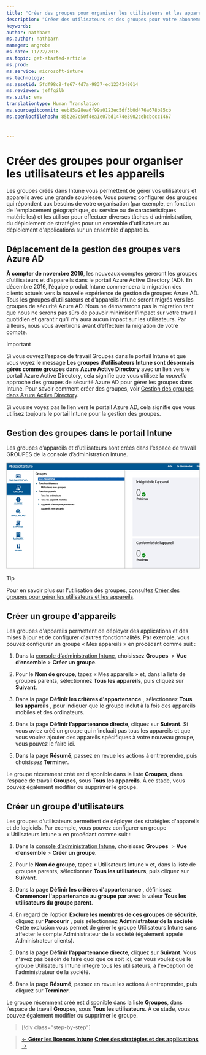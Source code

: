```yaml
---
title: "Créer des groupes pour organiser les utilisateurs et les appareils | Microsoft Intune"
description: "Créer des utilisateurs et des groupes pour votre abonnement Intune"
keywords: 
author: nathbarn
ms.author: nathbarn
manager: angrobe
ms.date: 11/22/2016
ms.topic: get-started-article
ms.prod: 
ms.service: microsoft-intune
ms.technology: 
ms.assetid: 5fdf98c8-fe67-4d7a-9837-ed1234348014
ms.reviewer: jeffgilb
ms.suite: ems
translationtype: Human Translation
ms.sourcegitcommit: eeb85a28ea6f99a0123ec5df3b0d476a678b85cb
ms.openlocfilehash: 85b2e7c50f4ea1e07bd1474e3902cebcbccc1467


---
```



# <a name="create-groups-to-organize-users-and-devices"></a>Créer des groupes pour organiser les utilisateurs et les appareils
Les groupes créés dans Intune vous permettent de gérer vos utilisateurs et appareils avec une grande souplesse. Vous pouvez configurer des groupes qui répondent aux besoins de votre organisation (par exemple, en fonction de l'emplacement géographique, du service ou de caractéristiques matérielles) et les utiliser pour effectuer diverses tâches d'administration, du déploiement de stratégies pour un ensemble d'utilisateurs au déploiement d'applications sur un ensemble d'appareils.

## <a name="group-management-moving-to-azure-ad"></a>Déplacement de la gestion des groupes vers Azure AD

**À compter de novembre 2016**, les nouveaux comptes géreront les groupes d’utilisateurs et d’appareils dans le portail Azure Active Directory (AD). En décembre 2016, l’équipe produit Intune commencera la migration des clients actuels vers la nouvelle expérience de gestion de groupes Azure AD. Tous les groupes d’utilisateurs et d’appareils Intune seront migrés vers les groupes de sécurité Azure AD. Nous ne démarrerons pas la migration tant que nous ne serons pas sûrs de pouvoir minimiser l’impact sur votre travail quotidien et garantir qu’il n’y aura aucun impact sur les utilisateurs. Par ailleurs, nous vous avertirons avant d’effectuer la migration de votre compte.


>[!IMPORTANT]
>
>Si vous ouvrez l’espace de travail Groupes dans le portail Intune et que vous voyez le message **Les groupes d’utilisateurs Intune sont désormais gérés comme groupes dans Azure Active Directory** avec un lien vers le portail Azure Active Directory, cela signifie que vous utilisez la *nouvelle* approche des groupes de sécurité Azure AD pour gérer les groupes dans Intune. Pour savoir comment créer des groupes, voir [Gestion des groupes dans Azure Active Directory](https://docs.microsoft.com/azure/active-directory/active-directory-groups-create-azure-portal).
>
>Si vous ne voyez pas le lien vers le portail Azure AD, cela signifie que vous utilisez toujours le portail Intune pour la gestion des groupes.

## <a name="group-management-in-the-intune-portal"></a>Gestion des groupes dans le portail Intune

Les groupes d’appareils et d’utilisateurs sont créés dans l’espace de travail GROUPES de la console d’administration Intune.

![Espace de travail Groupe de la console d’administration](./media/groups.png)


> [!TIP]
> Pour en savoir plus sur l’utilisation des groupes, consultez [Créer des groupes pour gérer les utilisateurs et les appareils](/intune/deploy-use/use-groups-to-manage-users-and-devices-with-microsoft-intune).


## <a name="create-a-device-group"></a>Créer un groupe d'appareils
Les groupes d'appareils permettent de déployer des applications et des mises à jour et de configurer d'autres fonctionnalités. Par exemple, vous pouvez configurer un groupe « Mes appareils » en procédant comme suit :

1.  Dans la [console d’administration Intune](https://manage.microsoft.com/), choisissez **Groupes**  > **Vue d’ensemble** > **Créer un groupe**.

2.  Pour le **Nom de groupe**, tapez « Mes appareils » et, dans la liste de groupes parents, sélectionnez **Tous les appareils**, puis cliquez sur **Suivant**.

3.  Dans la page **Définir les critères d'appartenance** , sélectionnez **Tous les appareils** , pour indiquer que le groupe inclut à la fois des appareils mobiles et des ordinateurs.

4.  Dans la page **Définir l’appartenance directe**, cliquez sur **Suivant**. Si vous aviez créé un groupe qui n'incluait pas tous les appareils et que vous voulez ajouter des appareils spécifiques à votre nouveau groupe, vous pouvez le faire ici.

5.  Dans la page **Résumé**, passez en revue les actions à entreprendre, puis choisissez **Terminer**.

Le groupe récemment créé est disponible dans la liste **Groupes**, dans l’espace de travail **Groupes**, sous **Tous les appareils**. À ce stade, vous pouvez également modifier ou supprimer le groupe.

## <a name="create-a-user-group"></a>Créer un groupe d'utilisateurs
Les groupes d'utilisateurs permettent de déployer des stratégies d'appareils et de logiciels. Par exemple, vous pouvez configurer un groupe « Utilisateurs Intune » en procédant comme suit :

1.  Dans la [console d’administration Intune](https://manage.microsoft.com/), choisissez **Groupes**  > **Vue d’ensemble** > **Créer un groupe**.

2.  Pour le **Nom de groupe**, tapez « Utilisateurs Intune » et, dans la liste de groupes parents, sélectionnez **Tous les utilisateurs**, puis cliquez sur **Suivant**.

3.  Dans la page **Définir les critères d'appartenance** , définissez **Commencer l'appartenance au groupe par** avec la valeur **Tous les utilisateurs du groupe parent**.

4.  En regard de l’option **Exclure les membres de ces groupes de sécurité**, cliquez sur **Parcourir** , puis sélectionnez **Administrateur de la société** Cette exclusion vous permet de gérer le groupe Utilisateurs Intune sans affecter le compte Administrateur de la société (également appelé Administrateur clients).

5.  Dans la page **Définir l’appartenance directe**, cliquez sur **Suivant**. Vous n'avez pas besoin de faire quoi que ce soit ici, car vous voulez que le groupe Utilisateurs Intune intègre tous les utilisateurs, à l'exception de l'administrateur de la société.

6.  Dans la page **Résumé**, passez en revue les actions à entreprendre, puis cliquez sur **Terminer**.

Le groupe récemment créé est disponible dans la liste **Groupes**, dans l’espace de travail **Groupes**, sous **Tous les utilisateurs**. À ce stade, vous pouvez également modifier ou supprimer le groupe.

>[!div class="step-by-step"]

>[&larr; **Gérer les licences Intune**](.\start-with-a-paid-subscription-to-microsoft-intune-step-4.md)       [**Créer des stratégies et des applications** &rarr;](.\start-with-a-paid-subscription-to-microsoft-intune-step-6.md)  



<!--HONumber=Dec16_HO2-->


